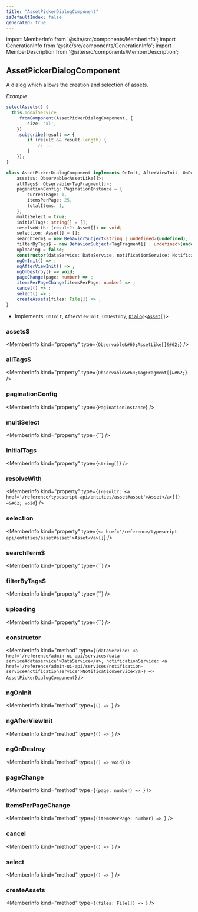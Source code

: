 ```yaml
---
title: "AssetPickerDialogComponent"
isDefaultIndex: false
generated: true
---
```

<!-- This file was generated from the Vendure source. Do not modify. Instead, re-run the "docs:build" script -->
import MemberInfo from '@site/src/components/MemberInfo';
import GenerationInfo from '@site/src/components/GenerationInfo';
import MemberDescription from '@site/src/components/MemberDescription';


## AssetPickerDialogComponent

<GenerationInfo sourceFile="packages/admin-ui/src/lib/core/src/shared/components/asset-picker-dialog/asset-picker-dialog.component.ts" sourceLine="51" packageName="@vendure/admin-ui" />

A dialog which allows the creation and selection of assets.

*Example*

```ts
selectAssets() {
  this.modalService
    .fromComponent(AssetPickerDialogComponent, {
        size: 'xl',
    })
    .subscribe(result => {
        if (result && result.length) {
            // ...
        }
    });
}
```

```ts title="Signature"
class AssetPickerDialogComponent implements OnInit, AfterViewInit, OnDestroy, Dialog<Asset[]> {
    assets$: Observable<AssetLike[]>;
    allTags$: Observable<TagFragment[]>;
    paginationConfig: PaginationInstance = {
        currentPage: 1,
        itemsPerPage: 25,
        totalItems: 1,
    };
    multiSelect = true;
    initialTags: string[] = [];
    resolveWith: (result?: Asset[]) => void;
    selection: Asset[] = [];
    searchTerm$ = new BehaviorSubject<string | undefined>(undefined);
    filterByTags$ = new BehaviorSubject<TagFragment[] | undefined>(undefined);
    uploading = false;
    constructor(dataService: DataService, notificationService: NotificationService)
    ngOnInit() => ;
    ngAfterViewInit() => ;
    ngOnDestroy() => void;
    pageChange(page: number) => ;
    itemsPerPageChange(itemsPerPage: number) => ;
    cancel() => ;
    select() => ;
    createAssets(files: File[]) => ;
}
```
* Implements: <code>OnInit</code>, <code>AfterViewInit</code>, <code>OnDestroy</code>, <code><a href='/reference/admin-ui-api/services/modal-service#dialog'>Dialog</a>&#60;<a href='/reference/typescript-api/entities/asset#asset'>Asset</a>[]&#62;</code>



<div className="members-wrapper">

### assets$

<MemberInfo kind="property" type={`Observable&#60;AssetLike[]&#62;`}   />


### allTags$

<MemberInfo kind="property" type={`Observable&#60;TagFragment[]&#62;`}   />


### paginationConfig

<MemberInfo kind="property" type={`PaginationInstance`}   />


### multiSelect

<MemberInfo kind="property" type={``}   />


### initialTags

<MemberInfo kind="property" type={`string[]`}   />


### resolveWith

<MemberInfo kind="property" type={`(result?: <a href='/reference/typescript-api/entities/asset#asset'>Asset</a>[]) =&#62; void`}   />


### selection

<MemberInfo kind="property" type={`<a href='/reference/typescript-api/entities/asset#asset'>Asset</a>[]`}   />


### searchTerm$

<MemberInfo kind="property" type={``}   />


### filterByTags$

<MemberInfo kind="property" type={``}   />


### uploading

<MemberInfo kind="property" type={``}   />


### constructor

<MemberInfo kind="method" type={`(dataService: <a href='/reference/admin-ui-api/services/data-service#dataservice'>DataService</a>, notificationService: <a href='/reference/admin-ui-api/services/notification-service#notificationservice'>NotificationService</a>) => AssetPickerDialogComponent`}   />


### ngOnInit

<MemberInfo kind="method" type={`() => `}   />


### ngAfterViewInit

<MemberInfo kind="method" type={`() => `}   />


### ngOnDestroy

<MemberInfo kind="method" type={`() => void`}   />


### pageChange

<MemberInfo kind="method" type={`(page: number) => `}   />


### itemsPerPageChange

<MemberInfo kind="method" type={`(itemsPerPage: number) => `}   />


### cancel

<MemberInfo kind="method" type={`() => `}   />


### select

<MemberInfo kind="method" type={`() => `}   />


### createAssets

<MemberInfo kind="method" type={`(files: File[]) => `}   />




</div>
